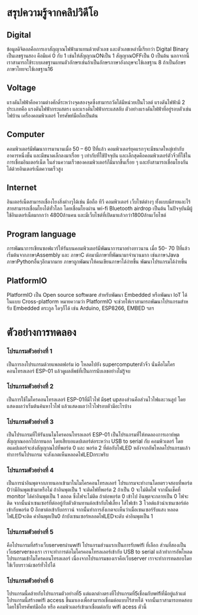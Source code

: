 # สรุปความรู้จากคลิปวิดีโอ

## Digital

ข้อมูลดิจิตอลคือการเอาสัญญาณไฟฟ้ามาแทนด้วยตัวเลข และตัวเลขเหล่านี้เรียกว่า Digital Binary เป็นเลขฐานสอง คือมีแค่ 0 กับ 1 เช่นให้สัญญาณONเป็น 1 สัญญาณOFFเป็น 0 เป็นต้น นอกจากนี้เราสามารถใช้ระบบเลขฐานแทนตัวอักษรเช่นถ้าเป็นอักษรภาษาอังกฤษจะใช้เลขฐาน 8 ถ้าเป็นอักษรภาษาไทยจะใช้เลขฐาน16

## Voltage

แรงดันไฟฟ้าคือความต่างศักดิ์ระหว่างจุดสองจุดซึ่งสามารถวัดได้มีหน่วยเป็นโวลต์ แรงดันไฟฟ้ามี 2 ประเภทคือ แรงดันไฟฟ้ากระแสตรง และแรงดันไฟฟ้ากระแสสลับ ตัวอย่างแรงดันไฟฟ้าที่อยู่รอบตัวเช่น ไฟบ้าน เครื่องคอมพิวเตอร์ โทรศัพท์มือถือเป็นต้น

## Computer

คอมพิวเตอร์มีพัฒนาการมานานเมื่อ 50 – 60 ปีที่แล้ว คอมพิวเตอร์ยุคแรกๆจะมีขนาดใหญ่เท่ากับอาคารหนึ่งชั้น และมีขนาดเล็กลงมาเรื่อย ๆ เท่ากับที่ใช้ปัจจุบัน และเล็กสุดคือคอมพิวเตอร์ตัวจิ๋วที่ใช้ในการเชื่อมอินเตอร์เน็ต ในส่วนความเร็วของคอมพิวเตอร์ก็มีมากขึ้นเรื่อย ๆ และยังสามารถเชื่อมโยงกันได้ด้วยอินเตอร์เน็ตความเร็วสูง

## Internet

อินเตอร์เน็ตสามารถเชื่องโยงสิ่งต่างๆได้เช่น มือถือ ทีวี คอมพิวเตอร์ เว็บไซต์ต่างๆ ทั้งแบบมีสายและไร้สายสามารถเชื่อมโยงได้ทั่วโลก โดยเชื่อมโยงผ่าน wi-fi Bluetooth airdrop เป็นต้น ในปัจจุบันมีผู้ใช้อินเตอร์เน็ตมากกว่า 4800ล้านคน และมีเว็บไซต์ที่เปิดมาแล้วกว่า1800ล้านเว็บไซต์

## Program language

การพัฒนาการเขียนซอฟแวร์ให้รันบนคอมพิวเตอร์มีพัฒนาการมาอย่างยาวนาน เมื่อ 50- 70 ปีที่แล้ว เริ่มต้นจากภาษาAssembly และ ภาษาC ต่อมามีภาษาที่พัฒนามาจำนวนมาก เช่นภาษาJava ภาษาPythonอื่นๆอีกมากมาย ภาษาถูกพัฒนาให้คนเขียนภาษาได้ง่ายขึ้น พัฒนาโปรแกรมได้ง่ายขึ้น

## PlatformIO

PlatformIO เป็น Open source software สําหรับพัฒนา Embedded หรือพัฒนา IoT ได้ในแบบ Cross-platform หมายความว่า PlatformIO จะช่วยให้เราสามารถพัฒนาโปรแกรมสําหรับ Embedded ตระกูล ใดๆก็ได้ เช่น Arduino, ESP8266, EMBED ฯลฯ

# ตัวอย่างการทดลอง

### โปรแกรมตัวอย่างที่ 1
เป็นการลงโปรแกรมด้วยแพลตฟอร์ม io โหลดไปยัง supercomputerตัวจิ๋ว นั่นคือไมโครคอนโทรลเลอร์ ESP-01 แล้วดูผลลัพธ์ที่เป็นการนับเลขอย่างไม่รู้จบ

### โปรแกรมตัวอย่างที่ 2 
เป็นการใช้ไมโครคอนโทรลเลอร์ ESP-01ที่มีไวไฟ มีset upสองส่วนคือส่วนไวไฟและวนลูป โดยแสดงผลว่าเริ่มต้นค้นหาไวไฟ แล้วแสดงผลว่าไวไฟรอบตัวมีอะไรบ้าง

### โปรแกรมตัวอย่างที่ 3
เป็นโปรแกรมที่ให้รันบนไมโครคอนโทรลเลอร์ ESP-01 เป็นโปรแกรมที่ให้ทดลองการเอาท์พุตสัญญาณออกไปภายนอก โดยเสียบอแดปเตอร์ต่อระหว่าง USB to serial กับ คอมพิวเตอร์ โดยอแดปเตอร์จะส่งสัญญาณไปที่พอร์ต 0 และ พอร์ต 2 ที่ต่อกับไฟLED หลังจากอัพโหลดโปรแกรมแล้วทำการรันโปรแกรม จะสังเกตเห็นหลอดไฟLEDกระพริบ

### โปรแกรมตัวอย่างที่ 4  
เป็นการนำอินพุตจากภายนอกเข้ามาในไมโครคอนโทรลเลอร์ โปรแกรมจะทำงานโดยตรวจสอบที่พอร์ต 0ว่ามีอินพุตเข้ามาหรือไม่ ถ้าอินพุตเป็น 1 จะติดไฟที่พอร์ต 2 ถ้าเป็น 0 จะไม่ติดไฟ จากนั้นเช็คที่ monitor ได้ค่าอินพุตเป็น 1 ตลอด ซึ่งไฟจะไม่ติด ถ้าต่อพอร์ต 0 เข้าไป อินพุตจะกลายเป็น 0 ไฟจะติด จากนั้นนำเซนเซอร์ที่ต่ออยู่กับตัวต้านทานต่อเข้ากับไฟเลี้ยง ใส่ไฟเข้า 3 โวลต์แล้วนำเซนเซอร์ต่อเข้ากับพอร์ต 0 อีกขาต่อเข้ากับกราวน์ จากนั้นทำการสังเกตจะเห็นว่าเมื่อเซนเซอร์รับแสง หลอดไฟLEDจะติด ค่าอินพุตเป็น0 ถ้าบังเซนเซอร์หลอดไฟLEDจะดับ ค่าอินพุตเป็น 1

### โปรแกรมตัวอย่างที่ 5 
คือโปรแกรมที่สร้างเว็บserverผ่านwifi โปรแกรมส่วนแรกเป็นการรับwifi ที่เลือก ส่วนที่สองเป็นเว็บserverของเรา เราจะทำการต่อไมโครคอนโทรลเลอร์เข้ากับ USB to serial แล้วทำการอัพโหลดโปรแกรมเข้าไมโครคอนโทรลเลอร์ เนื่องจากโปรแกรมของเราคือเว็บserver เราจะทำการทดสอบโดยใช้เว็บบราวน์เซอร์ทั่วไปได้

### โปรแกรมตัวอย่างที่ 6 
โปรแกรมนี้คล้ายกับโปรแกรมตัวอย่างที่5 แต่แตกต่างตรงที่โปรแกรมที่5เชื่อมกับwifiที่มีอยู่แล้วแต่โปรแกรมนี้สร้างwifi access ขึ้นมาเองเพื่อสามารถเชื่อมต่อแบบไร้สายได้ จากนั้นเราสามารถทดสอบโดยใช้โทรศัพท์มือถือ หรือ คอมพิวเตอร์เข้ามาเชื่อมต่อกับ wifi acess ตัวนี้
